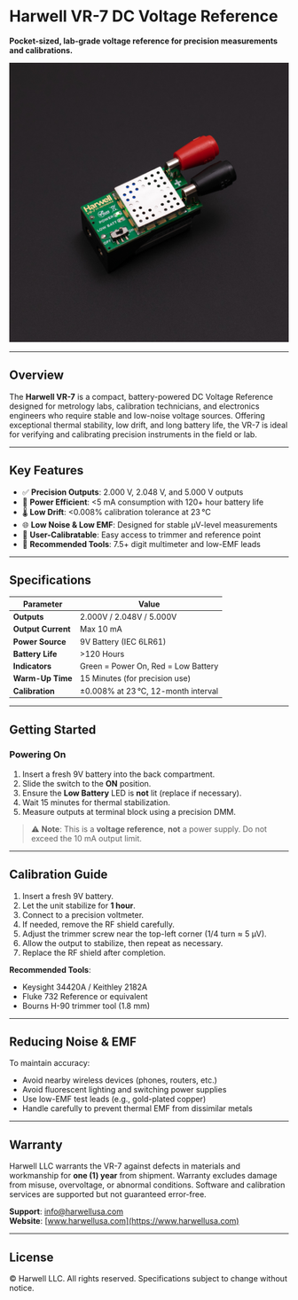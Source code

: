 # Harwell VR-7 DC Voltage Reference

**Pocket-sized, lab-grade voltage reference for precision measurements and calibrations.**

![Harwell VR-7](Product%20Images/VR-7_BANANA.jpg)

---

## Overview

The **Harwell VR-7** is a compact, battery-powered DC Voltage Reference designed for metrology labs, calibration technicians, and electronics engineers who require stable and low-noise voltage sources. Offering exceptional thermal stability, low drift, and long battery life, the VR-7 is ideal for verifying and calibrating precision instruments in the field or lab.

---

## Key Features

- ✅ **Precision Outputs**: 2.000 V, 2.048 V, and 5.000 V outputs  
- 🔋 **Power Efficient**: <5 mA consumption with 120+ hour battery life  
- 🌡️ **Low Drift**: <0.008% calibration tolerance at 23 °C  
- 🌐 **Low Noise & Low EMF**: Designed for stable µV-level measurements  
- 🔧 **User-Calibratable**: Easy access to trimmer and reference point  
- 🧰 **Recommended Tools**: 7.5+ digit multimeter and low-EMF leads  

---

## Specifications

| Parameter             | Value                                |
|----------------------|--------------------------------------|
| **Outputs**          | 2.000V / 2.048V / 5.000V              |
| **Output Current**   | Max 10 mA                            |
| **Power Source**     | 9V Battery (IEC 6LR61)               |
| **Battery Life**     | >120 Hours                           |
| **Indicators**       | Green = Power On, Red = Low Battery  |
| **Warm-Up Time**     | 15 Minutes (for precision use)       |
| **Calibration**      | ±0.008% at 23 °C, 12-month interval  |

---

## Getting Started

### Powering On

1. Insert a fresh 9V battery into the back compartment.
2. Slide the switch to the **ON** position.
3. Ensure the **Low Battery** LED is **not** lit (replace if necessary).
4. Wait 15 minutes for thermal stabilization.
5. Measure outputs at terminal block using a precision DMM.

> ⚠️ **Note**: This is a **voltage reference**, **not** a power supply. Do not exceed the 10 mA output limit.

---

## Calibration Guide

1. Insert a fresh 9V battery.
2. Let the unit stabilize for **1 hour**.
3. Connect to a precision voltmeter.
4. If needed, remove the RF shield carefully.
5. Adjust the trimmer screw near the top-left corner (1/4 turn ≈ 5 µV).
6. Allow the output to stabilize, then repeat as necessary.
7. Replace the RF shield after completion.

**Recommended Tools**:
- Keysight 34420A / Keithley 2182A
- Fluke 732 Reference or equivalent
- Bourns H-90 trimmer tool (1.8 mm)

---

## Reducing Noise & EMF

To maintain accuracy:
- Avoid nearby wireless devices (phones, routers, etc.)
- Avoid fluorescent lighting and switching power supplies
- Use low-EMF test leads (e.g., gold-plated copper)
- Handle carefully to prevent thermal EMF from dissimilar metals

---

## Warranty

Harwell LLC warrants the VR-7 against defects in materials and workmanship for **one (1) year** from shipment. Warranty excludes damage from misuse, overvoltage, or abnormal conditions. Software and calibration services are supported but not guaranteed error-free.

**Support**: [info@harwellusa.com](mailto:info@harwellusa.com)  
**Website**: [www.harwellusa.com](https://www.harwellusa.com)

---

## License

© Harwell LLC. All rights reserved. Specifications subject to change without notice.
